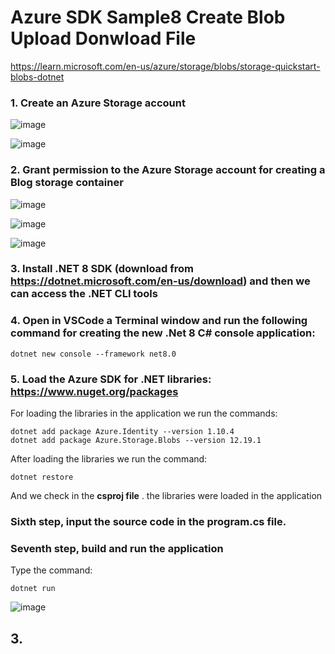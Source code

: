# Azure SDK Sample8 Create Blob Upload Donwload File

https://learn.microsoft.com/en-us/azure/storage/blobs/storage-quickstart-blobs-dotnet

### 1. Create an Azure Storage account

![image](https://github.com/luiscoco/Azure_SDK_Sample8_Create_Blob_Upload_Donwload_File/assets/32194879/8ba82175-1f6a-4fe1-a343-2caf8bc38f0a)

![image](https://github.com/luiscoco/Azure_SDK_Sample8_Create_Blob_Upload_Donwload_File/assets/32194879/f8cd86dc-3e22-4dcf-9b02-5e4ae91bee01)

### 2. Grant permission to the Azure Storage account for creating a Blog storage container

![image](https://github.com/luiscoco/Azure_SDK_Sample8_Create_Blob_Upload_Donwload_File/assets/32194879/1e424431-1f39-40b9-a7d5-80a75443c2be)

![image](https://github.com/luiscoco/Azure_SDK_Sample8_Create_Blob_Upload_Donwload_File/assets/32194879/183a78cb-3de8-4bd3-a998-99e5ed0af526)

![image](https://github.com/luiscoco/Azure_SDK_Sample8_Create_Blob_Upload_Donwload_File/assets/32194879/799a62de-7a48-4bd9-9927-d7b57cbfb96d)


### 3. Install **.NET 8 SDK** (download from https://dotnet.microsoft.com/en-us/download) and then we can access the **.NET CLI tools**


### 4. Open in VSCode a Terminal window and run the following command for creating the new .Net 8 C# console application: 

```
dotnet new console --framework net8.0
```

### 5. Load the Azure SDK for .NET libraries: **https://www.nuget.org/packages**

For loading the libraries in the application we run the commands:

```
dotnet add package Azure.Identity --version 1.10.4
dotnet add package Azure.Storage.Blobs --version 12.19.1
```

After loading the libraries we run the command:

```
dotnet restore
```

And we check in the **csproj file** . the libraries were loaded in the application 

### Sixth step, input the source code in the program.cs file. 


### Seventh step, build and run the application

Type the command:

```
dotnet run
```

![image](https://github.com/luiscoco/Azure_SDK_Sample8_Create_Blob_Upload_Donwload_File/assets/32194879/dc198413-5427-40a4-86df-d44ed5a25729)
 

## 3. 
